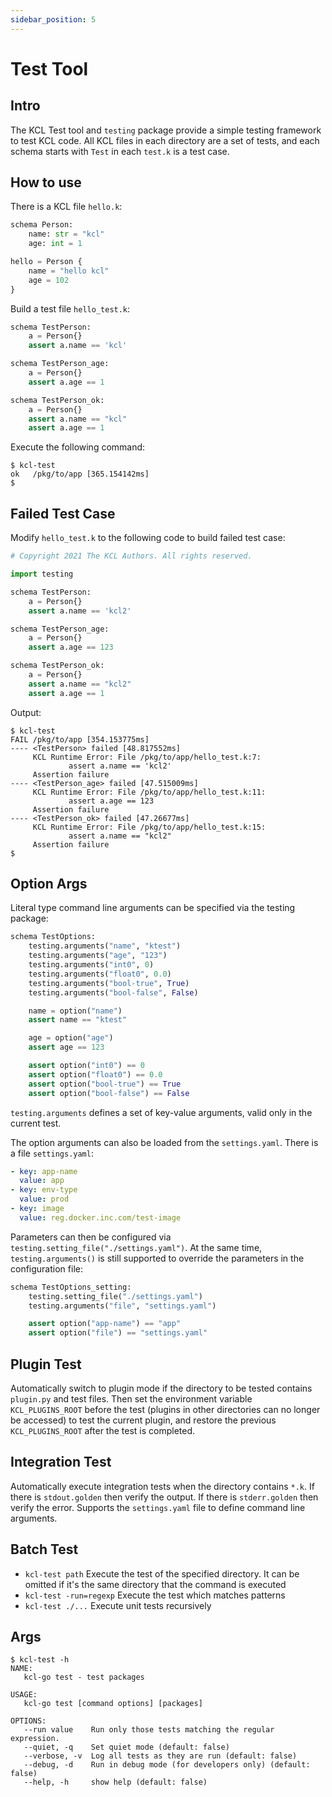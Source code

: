 ```yaml
---
sidebar_position: 5
---
```


# Test Tool

## Intro

The KCL Test tool and `testing` package provide a simple testing framework to test KCL code. All KCL files in each directory are a set of tests, and each schema starts with `Test` in each `test.k` is a test case.

## How to use

There is a KCL file `hello.k`:

```python
schema Person:
    name: str = "kcl"
    age: int = 1

hello = Person {
    name = "hello kcl"
    age = 102
}
```

Build a test file `hello_test.k`:

```python
schema TestPerson:
    a = Person{}
    assert a.name == 'kcl'

schema TestPerson_age:
    a = Person{}
    assert a.age == 1

schema TestPerson_ok:
    a = Person{}
    assert a.name == "kcl"
    assert a.age == 1
```

Execute the following command:

```
$ kcl-test
ok   /pkg/to/app [365.154142ms]
$
```

## Failed Test Case

Modify `hello_test.k` to the following code to build failed test case:

```python
# Copyright 2021 The KCL Authors. All rights reserved.

import testing

schema TestPerson:
    a = Person{}
    assert a.name == 'kcl2'

schema TestPerson_age:
    a = Person{}
    assert a.age == 123

schema TestPerson_ok:
    a = Person{}
    assert a.name == "kcl2"
    assert a.age == 1
```

Output:

```
$ kcl-test
FAIL /pkg/to/app [354.153775ms]
---- <TestPerson> failed [48.817552ms]
     KCL Runtime Error: File /pkg/to/app/hello_test.k:7:
             assert a.name == 'kcl2'
     Assertion failure
---- <TestPerson_age> failed [47.515009ms]
     KCL Runtime Error: File /pkg/to/app/hello_test.k:11:
             assert a.age == 123
     Assertion failure
---- <TestPerson_ok> failed [47.26677ms]
     KCL Runtime Error: File /pkg/to/app/hello_test.k:15:
             assert a.name == "kcl2"
     Assertion failure
$
```

## Option Args

Literal type command line arguments can be specified via the testing package:

```python
schema TestOptions:
    testing.arguments("name", "ktest")
    testing.arguments("age", "123")
    testing.arguments("int0", 0)
    testing.arguments("float0", 0.0)
    testing.arguments("bool-true", True)
    testing.arguments("bool-false", False)

    name = option("name")
    assert name == "ktest"

    age = option("age")
    assert age == 123

    assert option("int0") == 0
    assert option("float0") == 0.0
    assert option("bool-true") == True
    assert option("bool-false") == False
```

`testing.arguments` defines a set of key-value arguments, valid only in the current test.

The option arguments can also be loaded from the `settings.yaml`. There is a file `settings.yaml`:

```yaml
- key: app-name
  value: app
- key: env-type
  value: prod
- key: image
  value: reg.docker.inc.com/test-image
```

Parameters can then be configured via `testing.setting_file("./settings.yaml")`. At the same time, `testing.arguments()` is still supported to override the parameters in the configuration file:

```py
schema TestOptions_setting:
    testing.setting_file("./settings.yaml")
    testing.arguments("file", "settings.yaml")

    assert option("app-name") == "app"
    assert option("file") == "settings.yaml"
```

## Plugin Test

Automatically switch to plugin mode if the directory to be tested contains `plugin.py` and test files. Then set the environment variable `KCL_PLUGINS_ROOT` before the test (plugins in other directories can no longer be accessed) to test the current plugin, and restore the previous `KCL_PLUGINS_ROOT` after the test is completed.

## Integration Test

Automatically execute integration tests when the directory contains `*.k`. If there is `stdout.golden` then verify the output. If there is `stderr.golden` then verify the error. Supports the `settings.yaml` file to define command line arguments.

## Batch Test

- `kcl-test path` Execute the test of the specified directory. It can be omitted if it's the same directory that the command is executed
- `kcl-test -run=regexp` Execute the test which matches patterns
- `kcl-test ./...` Execute unit tests recursively

## Args

```
$ kcl-test -h
NAME:
   kcl-go test - test packages

USAGE:
   kcl-go test [command options] [packages]

OPTIONS:
   --run value    Run only those tests matching the regular expression.
   --quiet, -q    Set quiet mode (default: false)
   --verbose, -v  Log all tests as they are run (default: false)
   --debug, -d    Run in debug mode (for developers only) (default: false)
   --help, -h     show help (default: false)
```
